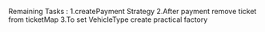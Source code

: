 Remaining Tasks :
1.createPayment Strategy
2.After payment remove ticket from ticketMap
3.To set VehicleType create practical factory